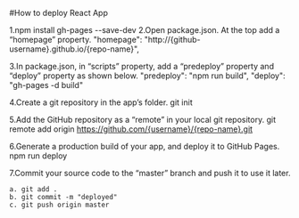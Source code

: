 #How to deploy React App

1.npm install gh-pages --save-dev
2.Open package.json. At the top add a “homepage” property.
    "homepage": "http://{github-username}.github.io/{repo-name}",

3.In package.json, in “scripts” property, add a “predeploy” property and “deploy” property as shown below.
    "predeploy": "npm run build",
    "deploy": "gh-pages -d build"

4.Create a git repository in the app’s folder.
    git init

5.Add the GitHub repository as a “remote” in your local git repository.
     git remote add origin https://github.com/{username}/{repo-name}.git

6.Generate a production build of your app, and deploy it to GitHub Pages.
    npm run deploy

7.Commit your source code to the “master” branch and push it to use it later.

    a. git add .
    b. git commit -m "deployed"
    c. git push origin master


